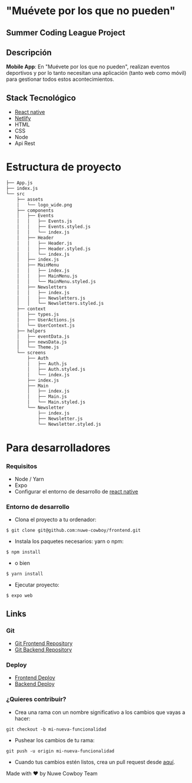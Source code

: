 # "Muévete por los que no pueden"
## Summer Coding League Project 


## Descripción 
**Mobile App**: En "Muévete por los que no pueden", realizan eventos deportivos y por lo tanto necesitan una aplicación (tanto web como móvil) para gestionar todos estos acontecimientos.  


## Stack Tecnológico
- [React native](https://reactnative.dev/)
- [Netlify](https://netlify.app/)
- HTML
- CSS
- Node
- Api Rest


# Estructura de proyecto

```bash
├── App.js
├── index.js
└── src
    ├── assets
    │   └── logo_wide.png
    ├── components
    │   ├── Events
    │   │   ├── Events.js
    │   │   ├── Events.styled.js
    │   │   └── index.js
    │   ├── Header
    │   │   ├── Header.js
    │   │   ├── Header.styled.js
    │   │   └── index.js
    │   ├── index.js
    │   ├── MainMenu
    │   │   ├── index.js
    │   │   ├── MainMenu.js
    │   │   └── MainMenu.styled.js
    │   ├── Newsletters
    │   │   ├── index.js
    │   │   ├── Newsletters.js
    │   │   └── Newsletters.styled.js
    ├── context
    │   ├── types.js
    │   ├── UserActions.js
    │   └── UserContext.js
    ├── helpers
    │   ├── eventData.js
    │   ├── newsData.js
    │   └── Theme.js
    └── screens
        ├── Auth
        │   ├── Auth.js
        │   ├── Auth.styled.js
        │   └── index.js
        ├── index.js
        ├── Main
        │   ├── index.js
        │   ├── Main.js
        │   └── Main.styled.js
        └── Newsletter
            ├── index.js
            ├── Newsletter.js
            └── Newsletter.styled.js

```

# Para desarrolladores

### Requisitos
- Node / Yarn
- Expo
- Configurar el entorno de desarrollo de [react native](https://reactnative.dev/docs/environment-setup)


### Entorno de desarrollo

- Clona el proyecto a tu ordenador: 
```
$ git clone git@github.com:nuwe-cowboy/frontend.git
```

- Instala los paquetes necesarios: yarn o npm:
``` 
$ npm install
```
- o bien 
``` 
$ yarn install
```

- Ejecutar proyecto: 
``` 
$ expo web 
```


## Links
### Git
- [Git Frontend Repository](https://github.com/nuwe-cowboy/frontend)
- [Git Backend Repository](https://github.com/nuwe-cowboy/backend)


### Deploy
- [Frontend Deploy](https://muevete.netlify.app/)
- [Backend Deploy](https://mplqnp.herokuapp.com/)



### ¿Quieres contribuir?

- Crea una rama con un nombre significativo a los cambios que vayas a hacer: 
```
git checkout -b mi-nueva-funcionalidad
```

- Pushear los cambios de tu rama: 
``` 
git push -u origin mi-nueva-funcionalidad
```

- Cuando tus cambios estén listos, crea un pull request desde [aquí](https://github.com/nuwe-cowboy/frontend/pulls).  
  
  
Made with :heart: by Nuwe Cowboy Team
